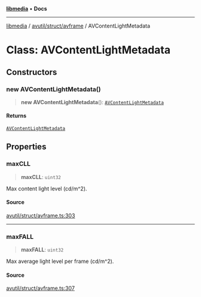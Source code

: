 [**libmedia**](../../../../README.md) • **Docs**

***

[libmedia](../../../../README.md) / [avutil/struct/avframe](../README.md) / AVContentLightMetadata

# Class: AVContentLightMetadata

## Constructors

### new AVContentLightMetadata()

> **new AVContentLightMetadata**(): [`AVContentLightMetadata`](AVContentLightMetadata.md)

#### Returns

[`AVContentLightMetadata`](AVContentLightMetadata.md)

## Properties

### maxCLL

> **maxCLL**: `uint32`

Max content light level (cd/m^2).

#### Source

[avutil/struct/avframe.ts:303](https://github.com/zhaohappy/libmedia/blob/a88305ff5d10e91621f2d71d24c72fc85681b8f7/src/avutil/struct/avframe.ts#L303)

***

### maxFALL

> **maxFALL**: `uint32`

Max average light level per frame (cd/m^2).

#### Source

[avutil/struct/avframe.ts:307](https://github.com/zhaohappy/libmedia/blob/a88305ff5d10e91621f2d71d24c72fc85681b8f7/src/avutil/struct/avframe.ts#L307)
